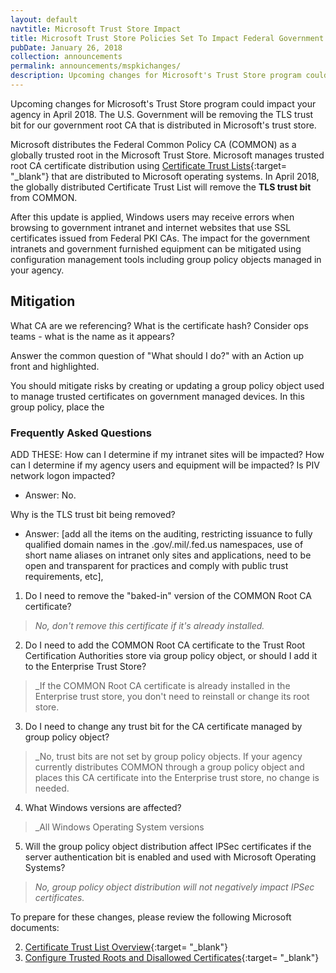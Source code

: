 ```yaml
---
layout: default
navtitle: Microsoft Trust Store Impact
title: Microsoft Trust Store Policies Set To Impact Federal Government
pubDate: January 26, 2018
collection: announcements
permalink: announcements/mspkichanges/
description: Upcoming changes for Microsoft's Trust Store program could impact your agency. The U.S. Government will be removing the TLS trust bit for our government root CA that is distributed in Microsoft's trust store.  The first impact is anticipated to occur in April 2018&nbsp;&mdash;&nbsp;.  Windows users will receive errors when browsing to government intranet and internet websites that use SSL certificates issued from Federal PKI CAs. The impact for the government intranets and government furnished equipment can be mitigated using configuration management tools including group policy objects managed in your agency.  
---
```


Upcoming changes for Microsoft's Trust Store program could impact your agency in April 2018. The U.S. Government will be removing the TLS trust bit for our government root CA that is distributed in Microsoft's trust store.    

Microsoft distributes the Federal Common Policy CA (COMMON) as a globally trusted root in the Microsoft Trust Store.  Microsoft manages trusted root CA certificate distribution using [Certificate Trust Lists](https://msdn.microsoft.com/en-us/library/windows/desktop/aa376545(v=vs.85).aspx){:target= "_blank"} that are distributed to Microsoft operating systems. In April 2018, the globally distributed Certificate Trust List will remove the **TLS trust bit** from COMMON.    

After this update is applied, Windows users may receive errors when browsing to government intranet and internet websites that use SSL certificates issued from Federal PKI CAs. The impact for the government intranets and government furnished equipment can be mitigated using configuration management tools including group policy objects managed in your agency. 

## Mitigation

What CA are we referencing?  What is the certificate hash? Consider ops teams - what is the name as it appears?


Answer the common question of "What should I do?" with an Action up front and highlighted. 

You should mitigate risks by creating or updating a group policy object used to manage trusted certificates on government managed devices.  In this group policy, place the <certificate in the enterprise trust store...etc>



### Frequently Asked Questions
ADD THESE: 
How can I determine if my intranet sites will be impacted?
How can I determine if my agency users and equipment will be impacted?
Is PIV network logon impacted? 
- Answer: No.

Why is the TLS trust bit being removed?
- Answer: [add all the items on the auditing, restricting issuance to fully qualified domain names in the .gov/.mil/.fed.us namespaces, use of short name aliases on intranet only sites and applications, need to be open and transparent for practices and comply with public trust requirements, etc], 


1. Do I need to remove the "baked-in" version of the COMMON Root CA certificate?
> _No, don't remove this certificate if it's already installed._

2. Do I need to add the COMMON Root CA certificate to the Trust Root Certification Authorities store via group policy object, or should I add it to the Enterprise Trust Store?
> _If the COMMON Root CA certificate is already installed in the Enterprise trust store, you don't need to reinstall or change its root store. 

3. Do I need to change any trust bit for the CA certificate managed by group policy object?
> _No, trust bits are not set by group policy objects. If your agency currently distributes COMMON through a group policy object and places this CA certificate into the Enterprise trust store, no change is needed.

4. What Windows versions are affected?
> _All Windows Operating System versions 

5. Will the group policy object distribution affect IPSec certificates if the server authentication bit is enabled and used with Microsoft Operating Systems?
> _No, group policy object distribution will not negatively impact IPSec certificates._

To prepare for these changes, please review the following Microsoft documents:

2. [Certificate Trust List Overview](https://msdn.microsoft.com/en-us/library/windows/desktop/aa376545(v=vs.85).aspx){:target= "_blank"}
2. [Configure Trusted Roots and Disallowed Certificates](https://technet.microsoft.com/en-us/library/dn265983.aspx){:target= "_blank"}


